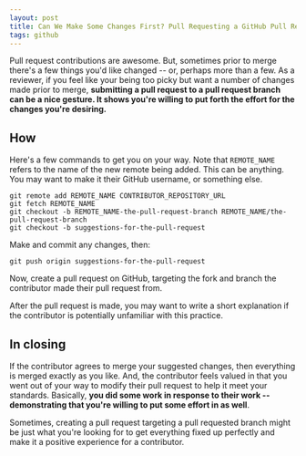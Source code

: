 ```yaml
---
layout: post
title: Can We Make Some Changes First? Pull Requesting a GitHub Pull Request
tags: github
---
```


Pull request contributions are awesome. But, sometimes prior to merge there's a few things you'd like changed -- or, perhaps more than a few. As a reviewer, if you feel like your being too picky but want a number of changes made prior to merge, **submitting a pull request to a pull request branch can be a nice gesture. It shows you're willing to put forth the effort for the changes you're desiring.**

## How

Here's a few commands to get you on your way. Note that `REMOTE_NAME` refers to the name of the new remote being added. This can be anything. You may want to make it their GitHub username, or something else.

```
git remote add REMOTE_NAME CONTRIBUTOR_REPOSITORY_URL
git fetch REMOTE_NAME
git checkout -b REMOTE_NAME-the-pull-request-branch REMOTE_NAME/the-pull-request-branch
git checkout -b suggestions-for-the-pull-request
```

Make and commit any changes, then:

```
git push origin suggestions-for-the-pull-request
```

Now, create a pull request on GitHub, targeting the fork and branch the contributor made their pull request from.

After the pull request is made, you may want to write a short explanation if the contributor is potentially unfamiliar with this practice.

## In closing

If the contributor agrees to merge your suggested changes, then everything is merged exactly as you like. And, the contributor feels valued in that you went out of your way to modify their pull request to help it meet your standards. Basically, **you did some work in response to their work -- demonstrating that you're willing to put some effort in as well**.

Sometimes, creating a pull request targeting a pull requested branch might be just what you're looking for to get everything fixed up perfectly and make it a positive experience for a contributor.
